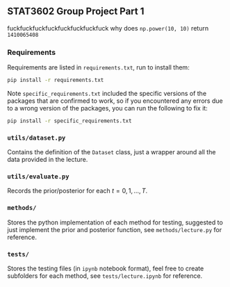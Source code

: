 ## STAT3602 Group Project Part 1

fuckfuckfuckfuckfuckfuckfuckfuck why does `np.power(10, 10)` return `1410065408`

### Requirements

Requirements are listed in `requirements.txt`, run to install them:
```sh
pip install -r requirements.txt 
```
Note `specific_requirements.txt` included the specific versions of the packages that are confirmed to work, so if you encountered any errors due to a wrong version of the packages, you can run the following to fix it:
```sh
pip install -r specific_requirements.txt 
```

### `utils/dataset.py`

Contains the definition of the `Dataset` class, just a wrapper around all the data provided in the lecture.

### `utils/evaluate.py`

Records the prior/posterior for each $t = 0, 1, \ldots, T$.

### `methods/`

Stores the python implementation of each method for testing, suggested to just implement the prior and posterior function, see `methods/lecture.py` for reference.

### `tests/`

Stores the testing files (in `ipynb` notebook format), feel free to create subfolders for each method, see `tests/lecture.ipynb` for reference.